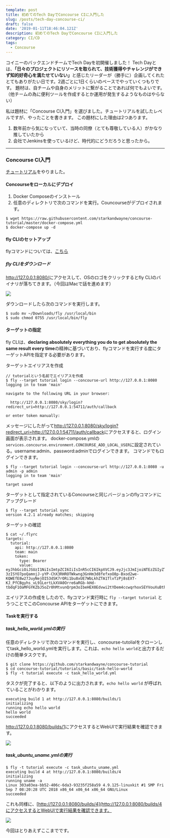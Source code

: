 ```yaml
---
template: post
title: 初めてのTech DayでConcourse CIに入門した
slug: /posts/tech-day-concourse-ci/
draft: false
date: '2019-01-11T18:46:04.121Z'
description: 初めてのTech DayでConcourse CIに入門した
category: CI/CD
tags:
  - Concourse
---
```

コイニーのバックエンドチームでTech Dayを初開催しました！
Tech Dayとは、<b>「日々のプロジェクトにリソースを取られて、技術獲得やチャレンジができず知的好奇心を満たせていない」</b>と感じたリーダーが（勝手に）企画してくれたとてもありがたい日です。2週ごとに1日くらいのペースでやっていくつもりです。
題材は、自チームや自身のメリットに繋がることであれば何でもよいです。（他チームの為に便利ツールを作成するとか運用が発生するようなものはやらない）

私は題材に「Concourse CI入門」を選びました。チュートリアルを試したレベルですが、やったことを書きます。
この題材にした理由は2つあります。

1. 数年前から気になっていて、当時の同僚（とても尊敬している人）がかなり推していたから
2. 会社でJenkinsを使っているけど、時代的にどうだろうと思ったから。

- - -

### Concourse CI入門

[チュートリアル](https://concoursetutorial-ja.cfapps.io/)をやりました。

#### Concourseをローカルにデプロイ

1. Docker Composeのインストール
2. 任意のディレクトリで次のコマンドを実行。Councourseがデプロイされます。


```
$ wget https://raw.githubusercontent.com/starkandwayne/concourse-tutorial/master/docker-compose.yml
$ docker-compose up -d
```

#### fly CLIのセットアップ

flyコマンドについては、[こちら](https://concourse-ci.org/fly.html)

##### fly CLIをダウンロード

<http://127.0.0.1:8080/>にアクセスして、OSのロゴをクリックするとfly CLIのバイナリが落ちてきます。（今回はMacで話を進めます）

![](/media/1.png)

ダウンロードしたら次のコマンドを実行します。

```
$ sudo mv ~/Downloads/fly /usr/local/bin
$ sudo chmod 0755 /usr/local/bin/fly
```

#### ターゲットの指定

fly CLIは、<b>declaring absolutely everything you do to get absolutely the same result every time</b>の精神に基づいており、flyコマンドを実行する度にターゲットAPIを指定する必要があります。

ターゲットエイリアスを作成

```
// tutorialという名前でエイリアスを作成
$ fly --target tutorial login --concourse-url http://127.0.0.1:8080
logging in to team 'main'

navigate to the following URL in your browser:

  http://127.0.0.1:8080/sky/login?redirect_uri=http://127.0.0.1:54711/auth/callback

or enter token manually:
```

メッセージにしたがって<http://127.0.0.1:8080/sky/login?redirect_uri=http://127.0.0.1:54711/auth/callback>にアクセスすると、ログイン画面が表示されます。
docker-compose.ymlの`services.concourse.environment.CONCOURSE_ADD_LOCAL_USER`に設定されている。username:admin、password:adminでログインできます。
コマンドでもログインできます。

```
$ fly --target tutorial login --concourse-url http://127.0.0.1:8080 -u admin -p admin
logging in to team 'main'

target saved
```

ターゲットとして指定されているConcourseと同じバージョンのflyコマンドにアップグレード 

```
$ fly --target tutorial sync
version 4.2.1 already matches; skipping
```

ターゲットの確認

```
$ cat ~/.flyrc
targets:
  tutorial:
    api: http://127.0.0.1:8080
    team: main
    token:
      type: Bearer
      value: eyJhbGciOiJSUzI1NiIsImtpZCI6IiIsInR5cCI6IkpXVCJ9.eyJjc3JmIjoiNTEzZGIyZTBiMGVkYTEzZGU5MDk5Mzk0YjJkMWNiMTViZDQ2ZTJjZTgzZjRhOTFjYjRmMmQzZjY4ZmFmOWE5YyIsImVtYWlsIjoiYWRtaW4iLCJleHAiOjE1NDcyNzcyMzUsImlzX2FkbWluIjp0cnVlLCJuYW1lIjoiIiwic3ViIjoiQ2dWaFpHMXBiaElGYkc5allXdyIsInRlYW1zIjpbIm1haW4iXSwidXNlcl9pZCI6ImFkbWluIiwidXNlcl9uYW1lIjoiYWRtaW4ifQ.n-3zISYO7poQamnjJ-yYP-ChX3RHROTWkwng3GnHm3d8fefxoO8p-Bxod2we-KQWEfE8w27JuyNejOI53dSK7rORi1bu8xUE7WbLkhZTA1TlvTzPj8sEXT-KJ_PfCBgyhs_vL91LertLkXVA0Orre6aRGb-kHd-tbdqF1OaMFGYKZbJ5oZr0hMtvunQrpm3oIbeHEX0Edvwi2tYDem4ccwqrhoxSEYVouXuBthdq59LeBw5INsM92UIBPQNkZqkSZyQCJqaSzr3xeGDiDxWl5uxIfeAFHfOUSuqefTE1bhWS3dolRDWr5SDWi_oIuW1fCMmsY8bWMrWGnCatI4tXuQ
```

エイリアスの作成をしたので、flyコマンド実行時に `fly --target tutorial` とうつことでこのConcourse APIをターゲットにできます。

#### Taskを実行する

##### task_hello_world.ymlの実行

任意のディレクトリで次のコマンドを実行し、concourse-tutolialをクローンしてtask_hello_world.ymlを実行します。これは、`echo hello world`と出力するだけの簡単タスクです。

```
$ git clone https://github.com/starkandwayne/concourse-tutorial
$ cd concourse-tutorial/tutorials/basic/task-hello-world
$ fly -t tutorial execute -c task_hello_world.yml
```

タスクが完了すると、以下のように出力されます。`echo hello world` が呼ばれていることがわかります。

```
executing build 1 at http://127.0.0.1:8080/builds/1
initializing
running echo hello world
hello world
succeeded
```

<http://127.0.0.1:8080/builds/1>にアクセスするとWebUIで実行結果を確認できます。


![](/media/2.png)

##### task_ubuntu_uname.ymlの実行

```
$ fly -t tutorial execute -c task_ubuntu_uname.yml
executing build 4 at http://127.0.0.1:8080/builds/4
initializing
running uname -a
Linux 303a03ea-bb52-406c-6da3-93235f258a59 4.9.125-linuxkit #1 SMP Fri Sep 7 08:20:28 UTC 2018 x86_64 x86_64 x86_64 GNU/Linux
succeeded
```

これも同様に、\[http://127.0.0.1:8080/builds/4](http://127.0.0.1:8080/builds/4にアクセスするとWebUIで実行結果を確認できます。


![](/media/3.png)

今回はとりあえずここまでです。
